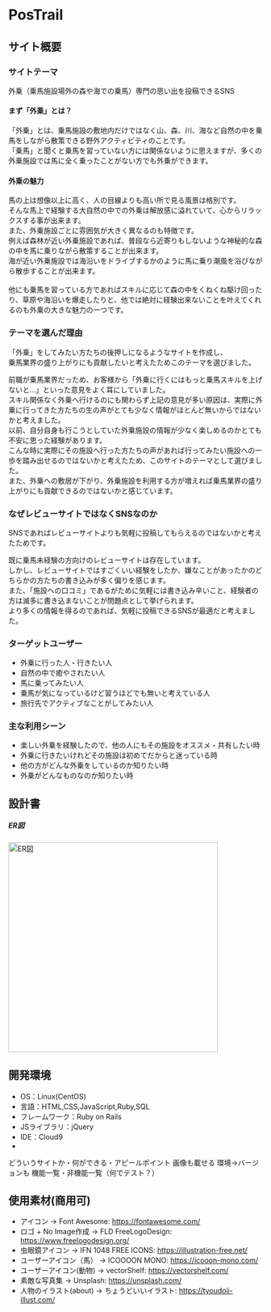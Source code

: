 # PosTrail

## サイト概要
### サイトテーマ
外乗（乗馬施設場外の森や海での乗馬）専門の思い出を投稿できるSNS
#### まず「外乗」とは？
「外乗」とは、乗馬施設の敷地内だけではなく山、森、川、海など自然の中を乗馬をしながら散策できる野外アクティビティのことです。<br>
「乗馬」と聞くと乗馬を習っていない方には関係ないように思えますが、多くの外乗施設では馬に全く乗ったことがない方でも外乗ができます。

#### 外乗の魅力
馬の上は想像以上に高く、人の目線よりも高い所で見る風景は格別です。<br>
そんな馬上で経験する大自然の中での外乗は解放感に溢れていて、心からリラックスする事が出来ます。<br>
また、外乗施設ごとに雰囲気が大きく異なるのも特徴です。<br>
例えば森林が近い外乗施設であれば、普段なら近寄りもしないような神秘的な森の中を馬に乗りながら散策することが出来ます。<br>
海が近い外乗施設では海沿いをドライブするかのように馬に乗り潮風を浴びながら散歩することが出来ます。<br><br>
他にも乗馬を習っている方であればスキルに応じて森の中をくねくね駆け回ったり、草原や海沿いを爆走したりと、他では絶対に経験出来ないことを叶えてくれるのも外乗の大きな魅力の一つです。

### テーマを選んだ理由
「外乗」をしてみたい方たちの後押しになるようなサイトを作成し、<br>
乗馬業界の盛り上がりにも貢献したいと考えたためこのテーマを選びました。

前職が乗馬業界だっため、お客様から「外乗に行くにはもっと乗馬スキルを上げないと…」といった意見をよく耳にしていました。<br>
スキル関係なく外乗へ行けるのにも関わらず上記の意見が多い原因は、実際に外乗に行ってきた方たちの生の声がとても少なく情報がほとんど無いからではないかと考えました。<br>
以前、自分自身も行こうとしていた外乗施設の情報が少なく楽しめるのかとても不安に思った経験があります。<br>
こんな時に実際にその施設へ行った方たちの声があれば行ってみたい施設への一歩を踏み出せるのではないかと考えたため、このサイトのテーマとして選びました。<br>
また、外乗への敷居が下がり、外乗施設を利用する方が増えれば乗馬業界の盛り上がりにも貢献できるのではないかと感じています。


### なぜレビューサイトではなくSNSなのか
SNSであればレビューサイトよりも気軽に投稿してもらえるのではないかと考えたためです。

既に乗馬未経験の方向けのレビューサイトは存在しています。<br>
しかし、レビューサイトではすごくいい経験をしたか、嫌なことがあったかのどちらかの方たちの書き込みが多く偏りを感じます。<br>
また、「施設への口コミ」であるがために気軽には書き込み辛いこと、経験者の方は滅多に書き込まないことが問題点として挙げられます。<br>
より多くの情報を得るのであれば、気軽に投稿できるSNSが最適だと考えました。

### ターゲットユーザー
- 外乗に行った人・行きたい人
- 自然の中で癒やされたい人
- 馬に乗ってみたい人
- 乗馬が気になっているけど習うほどでも無いと考えている人
- 旅行先でアクティブなことがしてみたい人

### 主な利用シーン
- 楽しい外乗を経験したので、他の人にもその施設をオススメ・共有したい時
- 外乗に行きたいけれどその施設は初めてだからと迷っている時
- 他の方がどんな外乗をしているのか知りたい時
- 外乗がどんなものなのか知りたい時

## 設計書
##### ER図
<img width="415" alt="ER図" src="https://user-images.githubusercontent.com/98644622/170824118-d0ef316b-6300-4dad-b952-9cf77d3f5ebf.png">

## 開発環境
- OS：Linux(CentOS)
- 言語：HTML,CSS,JavaScript,Ruby,SQL
- フレームワーク：Ruby on Rails
- JSライブラリ：jQuery
- IDE：Cloud9
-
どういうサイトか・何ができる・アピールポイント
画像も載せる
環境→バージョンも
機能一覧・非機能一覧（何でテスト？）

## 使用素材(商用可)
- アイコン → Font Awesome: https://fontawesome.com/
- ロゴ + No Image作成 → FLD FreeLogoDesign: https://www.freelogodesign.org/
- 虫眼鏡アイコン → IFN 1048 FREE ICONS: https://illustration-free.net/
- ユーザーアイコン（馬） → ICOOOON MONO: https://icooon-mono.com/
- ユーザーアイコン(動物) → vectorShelf: https://vectorshelf.com/
- 素敵な写真集 → Unsplash: https://unsplash.com/
- 人物のイラスト(about) → ちょうどいいイラスト: https://tyoudoii-illust.com/